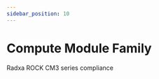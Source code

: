 ```yaml
---
sidebar_position: 10
---
```


# Compute Module Family

Radxa ROCK CM3 series compliance

<!-- <DocCardList /> -->
